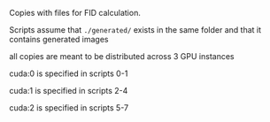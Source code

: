 Copies with files for FID calculation. 

Scripts assume that ```./generated/``` exists in the same folder and that it contains generated images

all copies are meant to be distributed across 3 GPU instances

cuda:0 is specified in scripts 0-1

cuda:1 is specified in scripts 2-4

cuda:2 is specified in scripts 5-7
